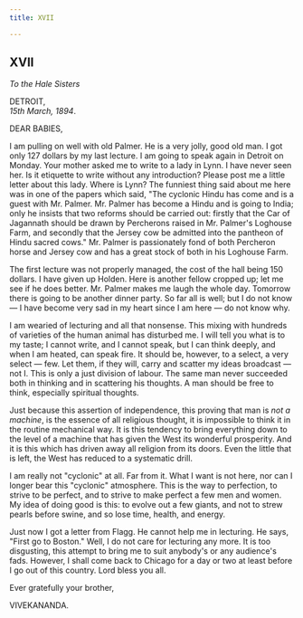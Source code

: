 ```yaml
---
title: XVII

---
```





  

  
  
  
  


## XVII

*To the Hale Sisters*

DETROIT,  
*15th March, 1894*.

DEAR BABIES,

I am pulling on well with old Palmer. He is a very jolly, good old man.
I got only 127 dollars by my last lecture. I am going to speak again in
Detroit on Monday. Your mother asked me to write to a lady in Lynn. I
have never seen her. Is it etiquette to write without any introduction?
Please post me a little letter about this lady. Where is Lynn? The
funniest thing said about me here was in one of the papers which said,
"The cyclonic Hindu has come and is a guest with Mr. Palmer. Mr. Palmer
has become a Hindu and is going to India; only he insists that two
reforms should be carried out: firstly that the Car of Jagannath should
be drawn by Percherons raised in Mr. Palmer's Loghouse Farm, and
secondly that the Jersey cow be admitted into the pantheon of Hindu
sacred cows." Mr. Palmer is passionately fond of both Percheron horse
and Jersey cow and has a great stock of both in his Loghouse Farm.

The first lecture was not properly managed, the cost of the hall being
150 dollars. I have given up Holden. Here is another fellow cropped up;
let me see if he does better. Mr. Palmer makes me laugh the whole day.
Tomorrow there is going to be another dinner party. So far all is well;
but I do not know — I have become very sad in my heart since I am here —
do not know why.

I am wearied of lecturing and all that nonsense. This mixing with
hundreds of varieties of the human animal has disturbed me. I will tell
you what is to my taste; I cannot write, and I cannot speak, but I can
think deeply, and when I am heated, can speak fire. It should be,
however, to a select, a very select — few. Let them, if they will, carry
and scatter my ideas broadcast — not I. This is only a just division of
labour. The same man never succeeded both in thinking and in scattering
his thoughts. A man should be free to think, especially spiritual
thoughts.

Just because this assertion of independence, this proving that man is
*not a machine*, is the essence of all religious thought, it is
impossible to think it in the routine mechanical way. It is this
tendency to bring everything down to the level of a machine that has
given the West its wonderful prosperity. And it is this which has driven
away all religion from its doors. Even the little that is left, the West
has reduced to a systematic drill.

I am really not "cyclonic" at all. Far from it. What I want is not here,
nor can I longer bear this "cyclonic" atmosphere. This is the way to
perfection, to strive to be perfect, and to strive to make perfect a few
men and women. My idea of doing good is this: to evolve out a few
giants, and not to strew pearls before swine, and so lose time, health,
and energy.

Just now I got a letter from Flagg. He cannot help me in lecturing. He
says, "First go to Boston." Well, I do not care for lecturing any more.
It is too disgusting, this attempt to bring me to suit anybody's or any
audience's fads. However, I shall come back to Chicago for a day or two
at least before I go out of this country. Lord bless you all.

Ever gratefully your brother,

VIVEKANANDA.


